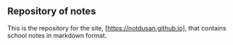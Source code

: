 ## Repository of notes

This is the repository for the site, [https://notdusan.github.io], that contains school notes in markdown format.
